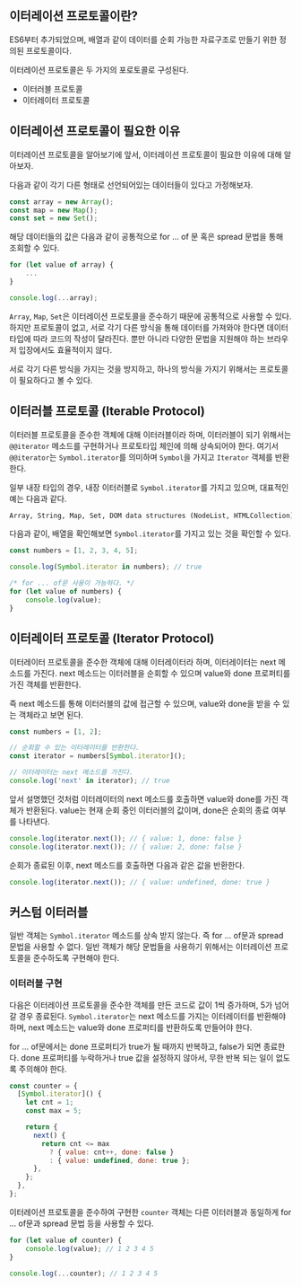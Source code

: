 ## 이터레이션 프로토콜이란?

ES6부터 추가되었으며, 배열과 같이 데이터를 순회 가능한 자료구조로 만들기 위한 정의된 프로토콜이다.

이터레이션 프로토콜은 두 가지의 포로토콜로 구성된다.

- 이터러블 프로토콜
- 이터레이터 프로토콜

## 이터레이션 프로토콜이 필요한 이유

이터레이션 프로토콜을 알아보기에 앞서, 이터레이션 프로토콜이 필요한 이유에 대해 알아보자.

다음과 같이 각기 다른 형태로 선언되어있는 데이터들이 있다고 가정해보자.

```javascript
const array = new Array();
const map = new Map();
const set = new Set();
```

해당 데이터들의 값은 다음과 같이 공통적으로 for ... of 문 혹은 spread 문법을 통해 조회할 수 있다.

```javascript
for (let value of array) {
    ...
}

console.log(...array);
```

`Array`, `Map`, `Set`은 이터레이션 프로토콜을 준수하기 때문에 공통적으로 사용할 수 있다.
하지만 프로토콜이 없고, 서로 각기 다른 방식을 통해 데이터를 가져와야 한다면 데이터 타입에 따라 코드의 작성이 달라진다.
뿐만 아니라 다양한 문법을 지원해야 하는 브라우저 입장에서도 효율적이지 않다.

서로 각기 다른 방식을 가지는 것을 방지하고, 하나의 방식을 가지기 위해서는 프로토콜이 필요하다고 볼 수 있다.

## 이터러블 프로토콜 (Iterable Protocol)

이터러블 프로토콜을 준수한 객체에 대해 이터러블이라 하며, 이터러블이 되기 위해서는 `@@iterator` 메소드를 구현하거나 프로토타입 체인에 의해 상속되어야 한다.
여기서 `@@iterator`는 `Symbol.iterator`를 의미하며 `Symbol`을 가지고 `Iterator` 객체를 반환한다.

일부 내장 타입의 경우, 내장 이터러블로 `Symbol.iterator`를 가지고 있으며, 대표적인 예는 다음과 같다.

```markdown
Array, String, Map, Set, DOM data structures (NodeList, HTMLCollection)
```

다음과 같이, 배열을 확인해보면 `Symbol.iterator`를 가지고 있는 것을 확인할 수 있다.

```javascript
const numbers = [1, 2, 3, 4, 5];

console.log(Symbol.iterator in numbers); // true

/* for ... of문 사용이 가능하다. */
for (let value of numbers) {
    console.log(value);
}
```

## 이터레이터 프로토콜 (Iterator Protocol)

이터레이터 프로토콜을 준수한 객체에 대해 이터레이터라 하며, 이터레이터는 next 메소드를 가진다.
next 메소드는 이터러블을 순회할 수 있으며 value와 done 프로퍼티를 가진 객체를 반환한다.

즉 next 메소드를 통해 이터러블의 값에 접근할 수 있으며, value와 done을 받을 수 있는 객체라고 보면 된다.

```javascript
const numbers = [1, 2];

// 순회할 수 있는 이터레이터를 반환한다.
const iterator = numbers[Symbol.iterator]();

// 이터레이터는 next 메소드를 가진다.
console.log('next' in iterator); // true
```

앞서 설명했던 것처럼 이터레이터의 next 메소드를 호출하면 value와 done를 가진 객체가 반환된다.
value는 현재 순회 중인 이터러블의 값이며, done은 순회의 종료 여부를 나타낸다.

```javascript
console.log(iterator.next()); // { value: 1, done: false }
console.log(iterator.next()); // { value: 2, done: false }
```

순회가 종료된 이후, next 메소드를 호출하면 다음과 같은 값을 반환한다.

```javascript
console.log(iterator.next()); // { value: undefined, done: true }
```

## 커스텀 이터러블

일반 객체는 `Symbol.iterator` 메소드를 상속 받지 않는다. 즉 for ... of문과 spread 문법을 사용할 수 없다.
일반 객체가 해당 문법들을 사용하기 위해서는 이터레이션 프로토콜을 준수하도록 구현해야 한다.

### 이터러블 구현

다음은 이터레이션 프로토콜을 준수한 객체를 만든 코드로 값이 1씩 증가하며, 5가 넘어갈 경우 종료된다.
`Symbol.iterator`는 next 메소드를 가지는 이터레이터를 반환해야 하며, next 메소드는 value와 done 프로퍼티를 반환하도록 만들어야 한다. 

for ... of문에서는 done 프로퍼티가 true가 될 때까지 반복하고, false가 되면 종료한다. 
done 프로퍼티를 누락하거나 true 값을 설정하지 않아서, 무한 반복 되는 일이 없도록 주의해야 한다.

```javascript
const counter = {
  [Symbol.iterator]() {
    let cnt = 1;
    const max = 5;

    return {
      next() {
        return cnt <= max
          ? { value: cnt++, done: false }
          : { value: undefined, done: true };
      },
    };
  },
};
```

이터레이션 프로토콜을 준수하여 구현한 `counter` 객체는 다른 이터러블과 동일하게 for ... of문과 spread 문법 등을 사용할 수 있다.

```javascript
for (let value of counter) {
    console.log(value); // 1 2 3 4 5
}

console.log(...counter); // 1 2 3 4 5
```